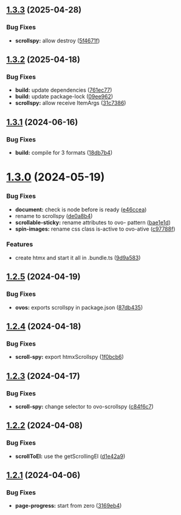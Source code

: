## [1.3.3](https://github.com/jomarcardoso/ovos/compare/v1.3.2...v1.3.3) (2025-04-28)


### Bug Fixes

* **scrollspy:** allow destroy ([5f4671f](https://github.com/jomarcardoso/ovos/commit/5f4671f728bcc2660b2312ca6c75e59324237526))

## [1.3.2](https://github.com/jomarcardoso/ovos/compare/v1.3.1...v1.3.2) (2025-04-18)


### Bug Fixes

* **build:** update dependencies ([761ec77](https://github.com/jomarcardoso/ovos/commit/761ec779643d376baab84b90d7379a5f87e07629))
* **build:** update package-lock ([09ee962](https://github.com/jomarcardoso/ovos/commit/09ee962f6b629f3b4bd5eaa2cee986e9b9878f39))
* **scrollspy:** allow receive ItemArgs ([31c7386](https://github.com/jomarcardoso/ovos/commit/31c738665d041a586809c58fcf9c792c9a1791ce))

## [1.3.1](https://github.com/jomarcardoso/ovos/compare/v1.3.0...v1.3.1) (2024-06-16)


### Bug Fixes

* **build:** compile for 3 formats ([18db7b4](https://github.com/jomarcardoso/ovos/commit/18db7b441d1e62bed3ed2a6c1efc02021ed57e75))

# [1.3.0](https://github.com/jomarcardoso/ovos/compare/v1.2.5...v1.3.0) (2024-05-19)


### Bug Fixes

* **document:** check is node before is ready ([e46ccea](https://github.com/jomarcardoso/ovos/commit/e46cceaf35a80fa1b30f54b61e97ec44aac26fc2))
* rename to scrollspy ([de0a8b4](https://github.com/jomarcardoso/ovos/commit/de0a8b4edfedeab7e645a09fe2feb977e0981b8c))
* **scrollable-sticky:** rename attributes to ovo- pattern ([bae1e1d](https://github.com/jomarcardoso/ovos/commit/bae1e1d8e8f981bd057ee91ed4d53ec4ccf8afa4))
* **spin-images:** rename css class is-active to ovo-ative ([c97788f](https://github.com/jomarcardoso/ovos/commit/c97788f2c8156f8b582ce17e1cd3de52524b4912))


### Features

* create htmx and start it all in .bundle.ts ([9d9a583](https://github.com/jomarcardoso/ovos/commit/9d9a583ed90389a3d15ecc08e6d3753b7ec8342c))

## [1.2.5](https://github.com/jomarcardoso/ovos/compare/v1.2.4...v1.2.5) (2024-04-19)


### Bug Fixes

* **ovos:** exports scrollspy in package.json ([87db435](https://github.com/jomarcardoso/ovos/commit/87db435ce985d75ccdf0b7db4fdae221645bfc4e))

## [1.2.4](https://github.com/jomarcardoso/ovos/compare/v1.2.3...v1.2.4) (2024-04-18)


### Bug Fixes

* **scroll-spy:** export htmxScrollspy ([1f0bcb6](https://github.com/jomarcardoso/ovos/commit/1f0bcb6161257570064b689f50b1b3836b878800))

## [1.2.3](https://github.com/jomarcardoso/ovos/compare/v1.2.2...v1.2.3) (2024-04-17)


### Bug Fixes

* **scroll-spy:** change selector to ovo-scrollspy ([c84f6c7](https://github.com/jomarcardoso/ovos/commit/c84f6c70451325f3441042f713c50dc93fa67330))

## [1.2.2](https://github.com/jomarcardoso/ovos/compare/v1.2.1...v1.2.2) (2024-04-08)


### Bug Fixes

* **scrollToEl:** use the getScrollingEl ([d1e42a9](https://github.com/jomarcardoso/ovos/commit/d1e42a9a6fd581d595ed97175d9e0bd604829b25))

## [1.2.1](https://github.com/jomarcardoso/ovos/compare/v1.2.0...v1.2.1) (2024-04-06)


### Bug Fixes

* **page-progress:** start from zero ([3169eb4](https://github.com/jomarcardoso/ovos/commit/3169eb46d0adfbeec562762b1f88c64a105c7ba8))
